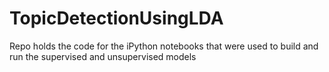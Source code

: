 # TopicDetectionUsingLDA
Repo holds the code for the iPython notebooks that were used to build and run the supervised and unsupervised models

